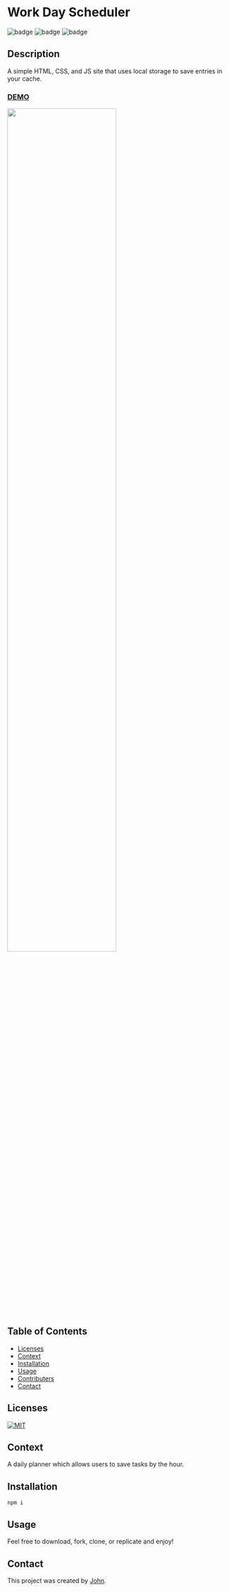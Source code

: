 # Work Day Scheduler

![badge](https://img.shields.io/badge/tech-HTML-orange)
![badge](https://img.shields.io/badge/tech-CSS-blue) 
![badge](https://img.shields.io/badge/tech-JS-yellow)

## Description
A simple HTML, CSS, and JS site that uses local storage to save entries in your cache.

### [DEMO](https://johnhughes814.github.io/Work-Day-Scheduler-v3/)

<img src="https://raw.githubusercontent.com/Johnhughes814/Work-Day-Scheduler-v3/main/image.png" width="70%"/>


## Table of Contents
  - [Licenses](#licenses)
  - [Context](#context)
  - [Installation](#installation)
  - [Usage](#usage)
  - [Contributers](#contributers)
  - [Contact](#contact)


## Licenses
<a href="https://opensource.org/licenses/MIT">
<img src="https://img.shields.io/badge/License-MIT-green" alt="MIT"></a>

## Context
A daily planner which allows users to save tasks by the hour.

## Installation
```
npm i
```

## Usage
Feel free to download, fork, clone, or replicate and enjoy!

## Contact
This project was created by [John](https://github.com/johnhughes814).
